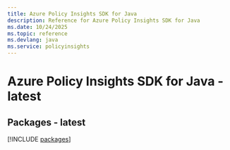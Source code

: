 ```yaml
---
title: Azure Policy Insights SDK for Java
description: Reference for Azure Policy Insights SDK for Java
ms.date: 10/24/2025
ms.topic: reference
ms.devlang: java
ms.service: policyinsights
---
```

# Azure Policy Insights SDK for Java - latest
## Packages - latest
[!INCLUDE [packages](policy-insights-index.md)]
